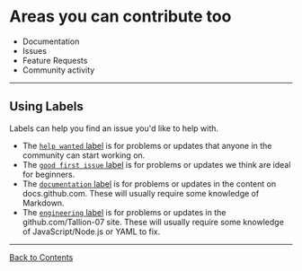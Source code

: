 # Areas you can contribute too

* Documentation
* Issues
* Feature Requests
* Community activity
  
---
  
## Using Labels

Labels can help you find an issue you'd like to help with.

* The [`help wanted` label](https://github.com/Tallion-07/Tallion-o7-Public-Documentation/labels/help%20wanted) is for problems or updates that anyone in the community can start working on.
* The [`good first issue` label](https://github.com/Tallion-07/Tallion-o7-Public-Documentation/labels/good%20first%20issue) is for problems or updates we think are ideal for beginners.
* The [`documentation` label](https://github.com/Tallion-07/Tallion-o7-Public-Documentation/labels/documentation) is for problems or updates in the content on docs.github.com. These will usually require some knowledge of Markdown.
* The [`engineering` label](https://github.com/Tallion-07/Tallion-o7-Public-Documentation/labels/Engineering) is for problems or updates in the github.com/Tallion-07 site. These will usually require some knowledge of JavaScript/Node.js or YAML to fix.

---
[Back to Contents](/README.md#contents)
